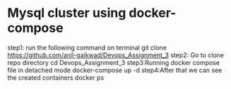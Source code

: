# Mysql cluster using docker-compose

step1: run the following command on terminal
        git clone https://github.com/anil-gaikwad/Devops_Assignment_3
step2: Go to clone repo directory
        cd Devops_Assignment_3
step3:Running docker compose file in detached mode
        docker-compose up -d
step4:After that we can see the created containers
        docker ps
